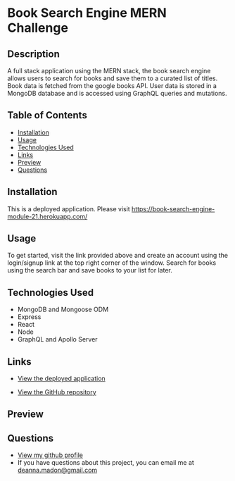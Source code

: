 
  
  # Book Search Engine MERN Challenge 

  ## Description
  A full stack application using the MERN stack, the book search engine allows users to search for books and save them to a curated list of titles. Book data is fetched from the google books API. User data is stored in a MongoDB database and is accessed using GraphQL queries and mutations.

  ## Table of Contents

  * [Installation](#installation)
  * [Usage](#usage)
  * [Technologies Used](#technologies-used)
  * [Links](#links)
  * [Preview](#preview)
  * [Questions](#questions)

  ## Installation
  This is a deployed application. Please visit https://book-search-engine-module-21.herokuapp.com/

  ## Usage
  To get started, visit the link provided above and create an account using the login/signup link at the top right corner of the window. Search for books using the search bar and save books to your list for later.

  ## Technologies Used

  * MongoDB and Mongoose ODM
  * Express
  * React
  * Node
  * GraphQL and Apollo Server

  ## Links

  * [View the deployed application](https://book-search-engine-module-21.herokuapp.com/)

  * [View the GitHub repository](https://github.com/dmadon/book-search-engine)

  ## Preview

  

  ## Questions

  * [View my github profile](https://github.com/dmadon)
  * If you have questions about this project, you can email me at deanna.madon@gmail.com
